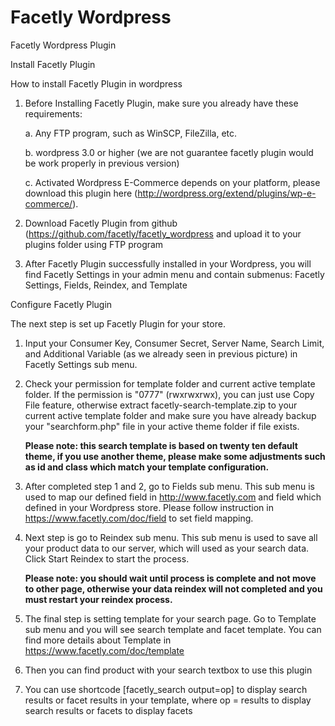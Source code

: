 Facetly Wordpress
=================

Facetly Wordpress Plugin

Install Facetly Plugin

How to install Facetly Plugin in wordpress

1. Before Installing Facetly Plugin, make sure you already have these requirements:
    
    a. Any FTP program, such as WinSCP, FileZilla, etc.
    
    b. wordpress 3.0 or higher (we are not guarantee facetly plugin would be work properly in previous version)
    
    c. Activated Wordpress E-Commerce depends on your platform, please download this plugin here (http://wordpress.org/extend/plugins/wp-e-commerce/).

2. Download Facetly Plugin from github (https://github.com/facetly/facetly_wordpress and upload it to your plugins folder using FTP program

3. After Facetly Plugin successfully installed in your Wordpress, you will find Facetly Settings in your admin menu and contain submenus: Facetly Settings, Fields, Reindex, and Template

Configure Facetly Plugin

The next step is set up Facetly Plugin for your store.

1. Input your Consumer Key, Consumer Secret, Server Name, Search Limit, and Additional Variable (as we already seen in previous picture) in Facetly Settings sub menu.

2. Check your permission for template folder and current active template folder. If the permission is "0777" (rwxrwxrwx), you can just use Copy File feature, otherwise extract facetly-search-template.zip to your current active template folder and make sure you have already backup your "searchform.php" file in your active theme folder if file exists.

    <b>Please note: this search template is based on twenty ten default theme, if you use another theme, please make some adjustments such as id and class which match your template configuration.</b>

3. After completed step 1 and 2, go to Fields sub menu. This sub menu is used to map our defined field in http://www.facetly.com and field which defined in your Wordpress store. Please follow instruction in https://www.facetly.com/doc/field to set field mapping.

4. Next step is go to Reindex sub menu. This sub menu is used to save all your product data to our server, which will used as your search data. Click Start Reindex to start the process.

    <b>Please note: you should wait until process is complete and not move to other page, otherwise your data reindex will not completed and you must restart your reindex process.</b>

5. The final step is setting template for your search page. Go to Template sub menu and you will see search template and facet template. You can find more details about Template in https://www.facetly.com/doc/template

6. Then you can find product with your search textbox to use this plugin

7. You can use shortcode [facetly_search output=op] to display search results or facet results in your template, where op = results to display search results or facets to display facets